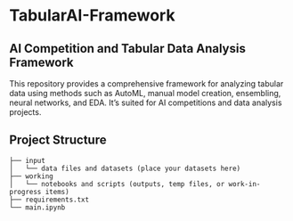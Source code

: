 # TabularAI-Framework
## AI Competition and Tabular Data Analysis Framework

This repository provides a comprehensive framework for analyzing tabular data using methods such as AutoML, manual model creation, ensembling, neural networks, and EDA. It’s suited for AI competitions and data analysis projects.

## Project Structure

```plaintext
├── input
│   └── data files and datasets (place your datasets here)
├── working
│   └── notebooks and scripts (outputs, temp files, or work-in-progress items)
├── requirements.txt
└── main.ipynb
